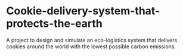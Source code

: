 # Cookie-delivery-system-that-protects-the-earth
A project to design and simulate an eco-logistics system that delivers cookies around the world with the lowest possible carbon emissions.
